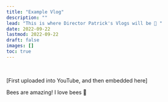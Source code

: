 ```yaml
---
title: "Example Vlog"
description: ""
lead: "This is where Director Patrick's Vlogs will be 🤩 "
date: 2022-09-22
lastmod: 2022-09-22
draft: false
images: []
toc: true
---
```


<br>

[First uploaded into YouTube, and then
embedded here]

Bees are amazing! I love bees 🥰
